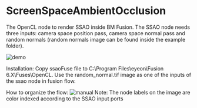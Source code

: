 # ScreenSpaceAmbientOcclusion
The OpenCL node to render SSAO inside BM Fusion. The SSAO node needs three inputs: camera space position pass, camera space normal pass and random normals (random normals image can be found inside the example folder).

![demo](https://cloud.githubusercontent.com/assets/14153294/15379361/4c4c6892-1d21-11e6-8e0b-2fc1682b452c.jpg)

Installation:
Copy ssaoFuse file to C:\Program Files\eyeon\Fusion 6.X\Fuses\OpenCL. 
Use the random_normal.tif image as one of the inputs of the ssao node in fusion flow.

How to organize the flow:
![manual](https://cloud.githubusercontent.com/assets/14153294/15379655/45cd24fe-1d24-11e6-9436-b75352981456.jpg)
Note: The node labels on the image are color indexed according to the SSAO input ports
